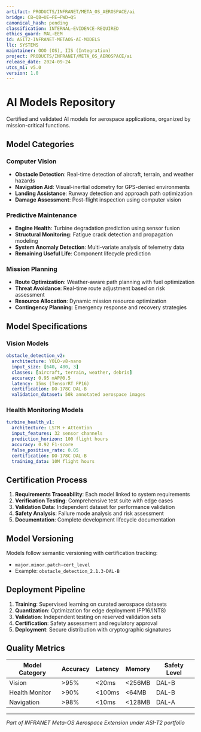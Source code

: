 ```yaml
---
artifact: PRODUCTS/INFRANET/META_OS_AEROSPACE/ai
bridge: CB→QB→UE→FE→FWD→QS
canonical_hash: pending
classification: INTERNAL–EVIDENCE-REQUIRED
ethics_guard: MAL-EEM
id: ASIT2-INFRANET-METAOS-AI-MODELS
llc: SYSTEMS
maintainer: OOO (OS), IIS (Integration)
project: PRODUCTS/INFRANET/META_OS_AEROSPACE/ai
release_date: 2024-09-24
utcs_mi: v5.0
version: 1.0
---
```


# AI Models Repository

Certified and validated AI models for aerospace applications, organized by mission-critical functions.

## Model Categories

### Computer Vision
- **Obstacle Detection**: Real-time detection of aircraft, terrain, and weather hazards
- **Navigation Aid**: Visual-inertial odometry for GPS-denied environments
- **Landing Assistance**: Runway detection and approach path optimization
- **Damage Assessment**: Post-flight inspection using computer vision

### Predictive Maintenance
- **Engine Health**: Turbine degradation prediction using sensor fusion
- **Structural Monitoring**: Fatigue crack detection and propagation modeling
- **System Anomaly Detection**: Multi-variate analysis of telemetry data
- **Remaining Useful Life**: Component lifecycle prediction

### Mission Planning
- **Route Optimization**: Weather-aware path planning with fuel optimization
- **Threat Avoidance**: Real-time route adjustment based on risk assessment
- **Resource Allocation**: Dynamic mission resource optimization
- **Contingency Planning**: Emergency response and recovery strategies

## Model Specifications

### Vision Models
```yaml
obstacle_detection_v2:
  architecture: YOLO-v8-nano
  input_size: [640, 480, 3]
  classes: [aircraft, terrain, weather, debris]
  accuracy: 0.95 mAP@0.5
  latency: 15ms (TensorRT FP16)
  certification: DO-178C DAL-B
  validation_dataset: 50k annotated aerospace images
```

### Health Monitoring Models
```yaml
turbine_health_v1:
  architecture: LSTM + Attention
  input_features: 32 sensor channels
  prediction_horizon: 100 flight hours
  accuracy: 0.92 F1-score
  false_positive_rate: 0.05
  certification: DO-178C DAL-B
  training_data: 10M flight hours
```

## Certification Process

1. **Requirements Traceability**: Each model linked to system requirements
2. **Verification Testing**: Comprehensive test suite with edge cases
3. **Validation Data**: Independent dataset for performance validation  
4. **Safety Analysis**: Failure mode analysis and risk assessment
5. **Documentation**: Complete development lifecycle documentation

## Model Versioning

Models follow semantic versioning with certification tracking:
- `major.minor.patch-cert_level`
- Example: `obstacle_detection_2.1.3-DAL-B`

## Deployment Pipeline

1. **Training**: Supervised learning on curated aerospace datasets
2. **Quantization**: Optimization for edge deployment (FP16/INT8)
3. **Validation**: Independent testing on reserved validation sets
4. **Certification**: Safety assessment and regulatory approval
5. **Deployment**: Secure distribution with cryptographic signatures

## Quality Metrics

| Model Category | Accuracy | Latency | Memory | Safety Level |
|----------------|----------|---------|--------|--------------|
| Vision         | >95%     | <20ms   | <256MB | DAL-B       |
| Health Monitor | >90%     | <100ms  | <64MB  | DAL-B       |
| Navigation     | >98%     | <10ms   | <128MB | DAL-A       |

---

*Part of INFRANET Meta-OS Aerospace Extension under ASI-T2 portfolio*